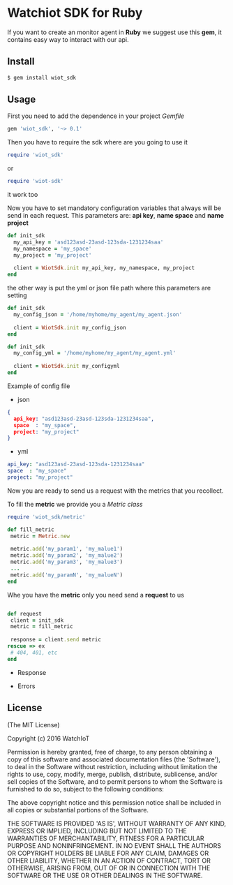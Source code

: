 # Watchiot SDK for Ruby

If you want to create an monitor agent in **Ruby** we suggest use this **gem**, it contains easy way to interact with our api.

## Install

```bash
$ gem install wiot_sdk
```

## Usage

First you need to add the dependence in your project *Gemfile*

```ruby
gem 'wiot_sdk', '~> 0.1'
```

Then you have to require the sdk where are you going to use it

```ruby
require 'wiot_sdk'
```

or

```ruby
require 'wiot-sdk'
```
it work too

Now you have to set mandatory configuration variables that always will be send in each request. This parameters are:
**api key**, **name space** and **name project**
 
```ruby
def init_sdk
  my_api_key = 'asd123asd-23asd-123sda-1231234saa'
  my_namespace = 'my_space'
  my_project = 'my_project'
  
  client = WiotSdk.init my_api_key, my_namespace, my_project
end
```

the other way is put the yml or json file path where this parameters are setting 

```ruby
def init_sdk
  my_config_json = '/home/myhome/my_agent/my_agent.json'
 
  client = WiotSdk.init my_config_json
end
```

```ruby
def init_sdk
  my_config_yml = '/home/myhome/my_agent/my_agent.yml'
  
  client = WiotSdk.init my_configyml
end
```
Example of config file

* json
```json
{
  api_key: "asd123asd-23asd-123sda-1231234saa",
  space  : "my_space",
  project: "my_project"
}
```

* yml
```yml
api_key: "asd123asd-23asd-123sda-1231234saa"
space  : "my_space"
project: "my_project"
```

Now you are ready to send us a request with the metrics that you recollect.

To fill the **metric** we provide you a *Metric class*

```ruby
require 'wiot_sdk/metric'

def fill_metric
 metric = Metric.new
 
 metric.add('my_param1', 'my_malue1')
 metric.add('my_param2', 'my_malue2')
 metric.add('my_param3', 'my_malue3')
 ...
 metric.add('my_paramN', 'my_malueN')
end
```
Whe you have the **metric** only you need send a **request** to us

```ruby

def request
 client = init_sdk
 metric = fill_metric
 
 response = client.send metric
rescue => ex
 # 404, 401, etc
end
```

* Response
 
* Errors

## License

(The MIT License)

Copyright (c) 2016 WatchIoT

Permission is hereby granted, free of charge, to any person obtaining
a copy of this software and associated documentation files (the
'Software'), to deal in the Software without restriction, including
without limitation the rights to use, copy, modify, merge, publish,
distribute, sublicense, and/or sell copies of the Software, and to
permit persons to whom the Software is furnished to do so, subject to
the following conditions:

The above copyright notice and this permission notice shall be
included in all copies or substantial portions of the Software.

THE SOFTWARE IS PROVIDED 'AS IS', WITHOUT WARRANTY OF ANY KIND,
EXPRESS OR IMPLIED, INCLUDING BUT NOT LIMITED TO THE WARRANTIES OF
MERCHANTABILITY, FITNESS FOR A PARTICULAR PURPOSE AND NONINFRINGEMENT.
IN NO EVENT SHALL THE AUTHORS OR COPYRIGHT HOLDERS BE LIABLE FOR ANY
CLAIM, DAMAGES OR OTHER LIABILITY, WHETHER IN AN ACTION OF CONTRACT,
TORT OR OTHERWISE, ARISING FROM, OUT OF OR IN CONNECTION WITH THE
SOFTWARE OR THE USE OR OTHER DEALINGS IN THE SOFTWARE.

